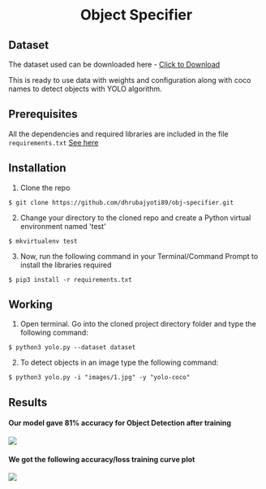 <h1 align="center">Object Specifier</h1>

##  Dataset
The dataset used can be downloaded here - [Click to Download](https://www.kaggle.com/valentynsichkar/yolo-coco-data)

This is ready to use data with weights and configuration along with coco names to detect objects with YOLO algorithm.

##  Prerequisites

All the dependencies and required libraries are included in the file <code>requirements.txt</code> [See here]()

##  Installation
1. Clone the repo
```
$ git clone https://github.com/dhrubajyoti89/obj-specifier.git
```

2. Change your directory to the cloned repo and create a Python virtual environment named 'test'
```
$ mkvirtualenv test
```

3. Now, run the following command in your Terminal/Command Prompt to install the libraries required
```
$ pip3 install -r requirements.txt
```

##  Working

1. Open terminal. Go into the cloned project directory folder and type the following command:
```
$ python3 yolo.py --dataset dataset
```

2. To detect objects in an image type the following command: 
```
$ python3 yolo.py -i "images/1.jpg" -y "yolo-coco"
```

##  Results

#### Our model gave 81% accuracy for Object Detection after training 

![](https://github.com/dhrubajyoti89/obj-specifier/)

#### We got the following accuracy/loss training curve plot
![](https://github.com/dhrubajyoti89/obj-specifier/)
